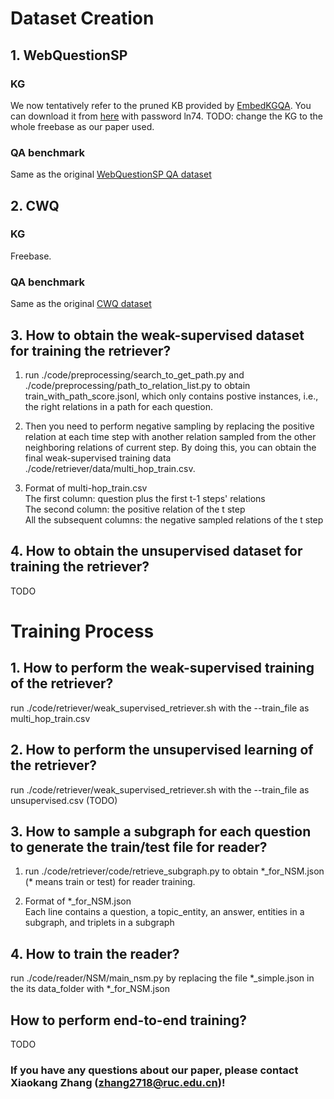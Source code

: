 
# Dataset Creation

## 1. WebQuestionSP

### KG
We now tentatively refer to the pruned KB provided by [EmbedKGQA](https://github.com/malllabiisc/EmbedKGQA). You can download it from [here](https://pan.baidu.com/s/1FTKgDf-VqSna6Ghdc58ncw) with password ln74.
TODO: change the KG to the whole freebase as our paper used.

### QA benchmark
Same as the original [WebQuestionSP QA dataset](https://www.microsoft.com/en-us/download/details.aspx?id=52763)

## 2. CWQ

### KG
Freebase. 

### QA benchmark
Same as the original [CWQ dataset](https://allenai.org/data/complexwebquestions)

## 3. How to obtain the weak-supervised dataset for training the retriever?
1. run ./code/preprocessing/search_to_get_path.py and ./code/preprocessing/path_to_relation_list.py to obtain train_with_path_score.jsonl, which only contains postive instances, i.e., the right relations in a path for each question.    

2. Then you need to perform negative sampling by replacing the positive relation at each time step with another relation sampled from the other neighboring relations of current step. By doing this, you can obtain the final weak-supervised training data ./code/retriever/data/multi_hop_train.csv.

3. Format of multi-hop_train.csv  <br>
The first column: question plus the first t-1 steps' relations <br>
The second column: the positive relation of the t step <br>
All the subsequent columns: the negative sampled relations of the t step <br>

## 4. How to obtain the unsupervised dataset for training the retriever?
TODO

# Training Process

## 1. How to perform the weak-supervised training of the retriever?
run ./code/retriever/weak_supervised_retriever.sh with the --train_file as multi_hop_train.csv

## 2. How to perform the unsupervised learning of the retriever?
run ./code/retriever/weak_supervised_retriever.sh with the --train_file as unsupervised.csv (TODO)

## 3. How to sample a subgraph for each question to generate the train/test file for reader?
1. run ./code/retriever/code/retrieve_subgraph.py to obtain \*_for_NSM.json (\* means train or test) for reader training.

2. Format of *_for_NSM.json <br>
Each line contains a question, a topic_entity, an answer, entities in a subgraph, and triplets in a subgraph

## 4. How to train the reader?
run ./code/reader/NSM/main_nsm.py by replacing the file *_simple.json in the its data_folder with *_for_NSM.json

## How to perform end-to-end training?
TODO


### If you have any questions about our paper, please contact Xiaokang Zhang (zhang2718@ruc.edu.cn)! 


